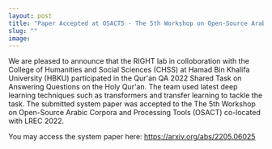 ```yaml
---
layout: post
title: "Paper Accepted at OSACT5 - The 5th Workshop on Open-Source Arabic Corpora and Processing Tools"
slug: ""
image:
---
```

We are pleased to announce that the RIGHT lab in colloboration with the College of Humanities and Social Sciences (CHSS) at Hamad Bin Khalifa University (HBKU) participated in the Qur'an QA 2022 Shared Task on Answering Questions on the Holy Qur'an. The team used latest deep learning techniques such as transformers and transfer learning to tackle the task. The submitted system paper was accepted to the The 5th Workshop on Open-Source Arabic Corpora and Processing Tools (OSACT) co-located with LREC 2022.

You may access the system paper here: https://arxiv.org/abs/2205.06025
